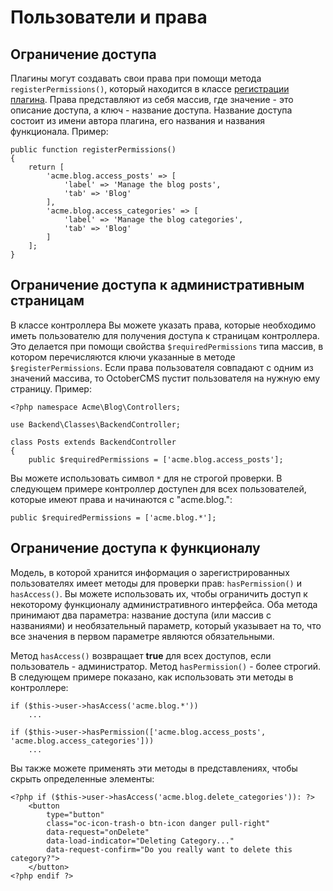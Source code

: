 # Пользователи и права

<a name="permission-registration" class="anchor"></a>
## Ограничение доступа

Плагины могут создавать свои права при помощи метода `registerPermissions()`, который находится в классе [регистрации плагина](../plugin/registration#navigation-permissions). Права представляют из себя массив, где значение - это описание доступа, а ключ - название доступа. Название доступа состоит из имени автора плагина, его названия и названия функционала. Пример:

    public function registerPermissions()
    {
        return [
            'acme.blog.access_posts' => [
                'label' => 'Manage the blog posts',
                'tab' => 'Blog'
            ],
            'acme.blog.access_categories' => [
                'label' => 'Manage the blog categories',
                'tab' => 'Blog'
            ]
        ];
    }

<a name="page-access" class="anchor"></a>
##  Ограничение доступа к административным страницам

В классе контроллера Вы можете указать права, которые необходимо иметь пользователю для получения доступа к страницам контроллера. Это делается при помощи свойства `$requiredPermissions` типа массив, в котором перечисляются ключи указанные в методе `$registerPermissions`. Если права пользователя совпадают с одним из значений массива, то OctoberCMS пустит пользователя на нужную ему страницу. Пример:

    <?php namespace Acme\Blog\Controllers;

    use Backend\Classes\BackendController;

    class Posts extends BackendController
    {
        public $requiredPermissions = ['acme.blog.access_posts'];

Вы можете использовать символ `*` для не строгой проверки. В следующем примере контроллер доступен для всех пользователей, которые имеют права и начинаются с "acme.blog.":

    public $requiredPermissions = ['acme.blog.*'];

<a name="features" class="anchor"></a>
## Ограничение доступа к функционалу

Модель, в которой хранится информация о зарегистрированных пользователях имеет методы для проверки прав: `hasPermission()` и `hasAccess()`. Вы можете использовать их, чтобы ограничить доступ к некоторому функционалу административного интерфейса. Оба метода принимают два параметра: название доступа (или массив с названиями) и необязательный параметр, который указывает на то, что все значения в первом параметре являются обязательными.

Метод `hasAccess()` возвращает **true** для всех доступов, если пользователь - администратор. Метод `hasPermission()` - более строгий. В следующем примере показано, как использовать эти методы в контроллере:

    if ($this->user->hasAccess('acme.blog.*'))
        ...

    if ($this->user->hasPermission(['acme.blog.access_posts', 'acme.blog.access_categories']))
        ...

Вы также можете применять эти методы в представлениях, чтобы скрыть определенные элементы:

    <?php if ($this->user->hasAccess('acme.blog.delete_categories')): ?>
        <button
            type="button"
            class="oc-icon-trash-o btn-icon danger pull-right"
            data-request="onDelete"
            data-load-indicator="Deleting Category..."
            data-request-confirm="Do you really want to delete this category?">
        </button>
    <?php endif ?>
